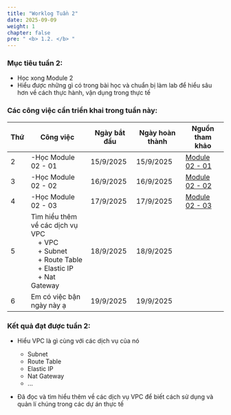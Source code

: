```yaml
---
title: "Worklog Tuần 2"
date: 2025-09-09
weight: 1
chapter: false
pre: " <b> 1.2. </b> "
---
```


### Mục tiêu tuần 2:

* Học xong Module 2
* Hiểu được những gì có trong bài học và chuẩn bị làm lab để hiểu sâu hơn về cách thực hành, vận dụng trong thực tế

### Các công việc cần triển khai trong tuần này:
| Thứ | Công việc                                                                                                                                   | Ngày bắt đầu | Ngày hoàn thành | Nguồn tham khảo                                                                                                |
| --- | ------------------------------------------------------------------------------------------------------------------------------------------- | ------------ | --------------- | -------------------------------------------------------------------------------------------------------------- |
| 2   | -Học Module 02 - 01                                                                                                                         | 15/9/2025    | 15/9/2025       | [Module 02 - 01](https://www.youtube.com/watch?v=O9Ac_vGHquM&list=PLahN4TLWtox2a3vElknwzU_urND8hLn1i&index=26) |
| 3   | -Học Module 02 - 02                                                                                                                         | 16/9/2025    | 16/9/2025       | [Module 02 - 02](https://www.youtube.com/watch?v=BPuD1l2hEQ4&list=PLahN4TLWtox2a3vElknwzU_urND8hLn1i&index=26) |
| 4   | -Học Module 02 - 03                                                                                                                         | 17/9/2025    | 17/9/2025       | [Module 02 - 03](https://www.youtube.com/watch?v=CXU8D3kyxIc&list=PLahN4TLWtox2a3vElknwzU_urND8hLn1i&index=27) |
| 5   | Tìm hiểu thêm về các dịch vụ VPC <br>&emsp;+ VPC <br>&emsp;+ Subnet <br>&emsp;+ Route Table <br>&emsp;+ Elastic IP <br> &emsp;+ Nat Gateway | 18/9/2025    | 18/9/2025       |                                                                                                                |
| 6   | Em có việc bận ngày này ạ                                                                                                                   | 19/9/2025    | 19/9/2025       |                                                                                                                |

### Kết quả đạt được tuần 2:

* Hiểu VPC là gì cùng với các dịch vụ của nó
  * Subnet
  * Route Table
  * Elastic IP 
  * Nat Gateway
  * ...

* Đã đọc và tìm hiểu thêm về các dịch vụ VPC để biết cách sử dụng và quản lí chúng trong các dự án thực tế

